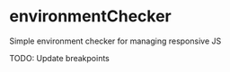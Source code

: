environmentChecker
==================

Simple environment checker for managing responsive JS

TODO: Update breakpoints
